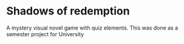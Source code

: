 # Shadows of redemption

A mystery visual novel game with quiz elements.
This was done as a semester project for University

